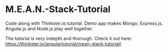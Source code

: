 M.E.A.N.-Stack-Tutorial
=======================

Code along with Thinkster.io tutorial. Demo app makes Mongo, Express.js, Angular.js and Node.js play well together.

The tutorial is very indepth and thorough. Check it out here: https://thinkster.io/angulartutorial/mean-stack-tutorial/
